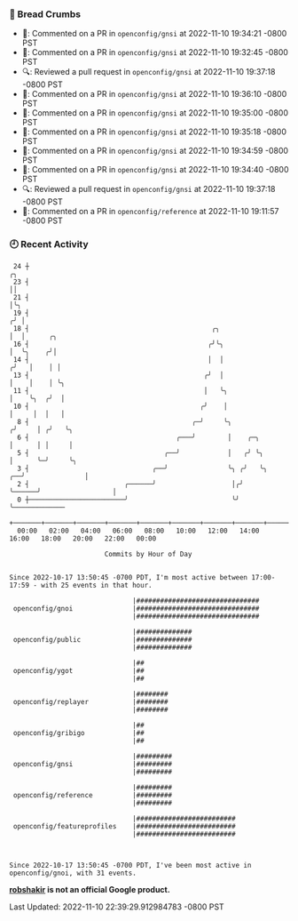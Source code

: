 ### 🍞 Bread Crumbs

 * 💬: Commented on a PR in  `openconfig/gnsi` at 2022-11-10 19:34:21 -0800 PST
 * 💬: Commented on a PR in  `openconfig/gnsi` at 2022-11-10 19:32:45 -0800 PST
 * 🔍: Reviewed a pull request in  `openconfig/gnsi` at 2022-11-10 19:37:18 -0800 PST
 * 💬: Commented on a PR in  `openconfig/gnsi` at 2022-11-10 19:36:10 -0800 PST
 * 💬: Commented on a PR in  `openconfig/gnsi` at 2022-11-10 19:35:00 -0800 PST
 * 💬: Commented on a PR in  `openconfig/gnsi` at 2022-11-10 19:35:18 -0800 PST
 * 💬: Commented on a PR in  `openconfig/gnsi` at 2022-11-10 19:34:59 -0800 PST
 * 💬: Commented on a PR in  `openconfig/gnsi` at 2022-11-10 19:34:40 -0800 PST
 * 🔍: Reviewed a pull request in  `openconfig/gnsi` at 2022-11-10 19:37:18 -0800 PST
 * 💬: Commented on a PR in  `openconfig/reference` at 2022-11-10 19:11:57 -0800 PST

### 🕘 Recent Activity
```
 24 ┼                                                                        ╭╮
 23 ┤                                                                        ││
 21 ┤                                                                        │╰╮
 19 ┤                                                                       ╭╯ │
 18 ┤                                              ╭╮                       │  │      ╭╮
 16 ┤                                             ╭╯╰╮                      │  ╰╮    ╭╯│
 14 ┤                                             │  │                     ╭╯   │    │ │
 13 ┤                                            ╭╯  │                     │    │    │ ╰╮
 11 ┤                                            │   ╰╮                    │    ╰╮  ╭╯  │
 10 ┤                                           ╭╯    │                    │     │  │   │
  8 ┤                                         ╭─╯     ╰╮                  ╭╯     │ ╭╯   ╰╮
  6 ┤                                     ╭───╯        │    ╭─╮           │      │ │     │
  5 ┤                                  ╭──╯            │   ╭╯ ╰╮          │      ╰─╯     ╰╮
  3 ┤                               ╭──╯               ╰╮ ╭╯   ╰╮      ╭──╯               │
  2 ┤                        ╭──────╯                   │╭╯     ╰──────╯                  │
  0 ┼────────────────────────╯                          ╰╯                                ╰─────────────
    +───────+───────+───────+───────+───────+───────+───────+───────+───────+───────+───────+───────+────
  00:00   02:00   04:00   06:00   08:00   10:00   12:00   14:00   16:00   18:00   20:00   22:00   00:00   

						Commits by Hour of Day


Since 2022-10-17 13:50:45 -0700 PDT, I'm most active between 17:00-17:59 - with 25 events in that hour.

```



```
                               |###############################
 openconfig/gnoi               |###############################
                               |###############################

                               |##############
 openconfig/public             |##############
                               |##############

                               |##
 openconfig/ygot               |##
                               |##

                               |########
 openconfig/replayer           |########
                               |########

                               |##
 openconfig/gribigo            |##
                               |##

                               |#########
 openconfig/gnsi               |#########
                               |#########

                               |#########
 openconfig/reference          |#########
                               |#########

                               |#########################
 openconfig/featureprofiles    |#########################
                               |#########################



Since 2022-10-17 13:50:45 -0700 PDT, I've been most active in openconfig/gnoi, with 31 events.

```
**[robshakir](mailto:robjs@google.com) is not an official Google product.**  


Last Updated: 2022-11-10 22:39:29.912984783 -0800 PST
